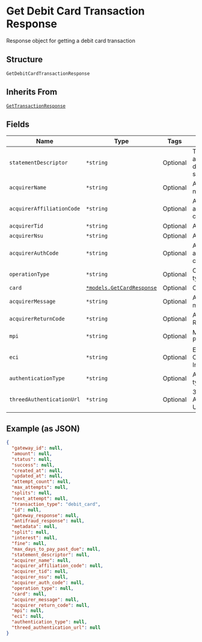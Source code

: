 
# Get Debit Card Transaction Response

Response object for getting a debit card transaction

## Structure

`GetDebitCardTransactionResponse`

## Inherits From

[`GetTransactionResponse`](../../doc/models/get-transaction-response.md)

## Fields

| Name | Type | Tags | Description |
|  --- | --- | --- | --- |
| `statementDescriptor` | `*string` | Optional | Text that will appear on the debit card's statement |
| `acquirerName` | `*string` | Optional | Acquirer name |
| `acquirerAffiliationCode` | `*string` | Optional | Aquirer affiliation code |
| `acquirerTid` | `*string` | Optional | Acquirer TID |
| `acquirerNsu` | `*string` | Optional | Acquirer NSU |
| `acquirerAuthCode` | `*string` | Optional | Acquirer authorization code |
| `operationType` | `*string` | Optional | Operation type |
| `card` | [`*models.GetCardResponse`](../../doc/models/get-card-response.md) | Optional | Card data |
| `acquirerMessage` | `*string` | Optional | Acquirer message |
| `acquirerReturnCode` | `*string` | Optional | Acquirer Return Code |
| `mpi` | `*string` | Optional | Merchant Plugin |
| `eci` | `*string` | Optional | Electronic Commerce Indicator (ECI) |
| `authenticationType` | `*string` | Optional | Authentication type |
| `threedAuthenticationUrl` | `*string` | Optional | 3D-S Authentication Url |

## Example (as JSON)

```json
{
  "gateway_id": null,
  "amount": null,
  "status": null,
  "success": null,
  "created_at": null,
  "updated_at": null,
  "attempt_count": null,
  "max_attempts": null,
  "splits": null,
  "next_attempt": null,
  "transaction_type": "debit_card",
  "id": null,
  "gateway_response": null,
  "antifraud_response": null,
  "metadata": null,
  "split": null,
  "interest": null,
  "fine": null,
  "max_days_to_pay_past_due": null,
  "statement_descriptor": null,
  "acquirer_name": null,
  "acquirer_affiliation_code": null,
  "acquirer_tid": null,
  "acquirer_nsu": null,
  "acquirer_auth_code": null,
  "operation_type": null,
  "card": null,
  "acquirer_message": null,
  "acquirer_return_code": null,
  "mpi": null,
  "eci": null,
  "authentication_type": null,
  "threed_authentication_url": null
}
```

